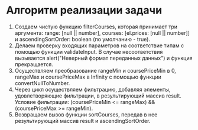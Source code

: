 # Алгоритм реализации задачи
1. Создаем чистую функцию filterCourses, которая принимает три аргумента:  range: [null || number], courses: [el.prices: [null || number]] и ascendingSortOrder: boolean (по умолчанию - true).
2. Делаем проверку входящих параметров на соответствие типам с помощью функции validateInput. В случае несоответствия вызывается alert("Неверный формат переданных данных") и функция прекращается.
3. Осуществляем преобразование rangeMin и coursePriceMin в 0, rangeMax и coursePriceMax в Infinity с помощью функции convertNullToNumber. 
4. Через цикл осуществляем фильтрацию, добавляя элементы, удовлетворяющие фильтрации, в результирующий массив result. Условие фильтрации: (coursePriceMin <= rangeMax) && (coursePriceMax >= rangeMin).
5. Возвращаем вызов функции sortCourses, передав в нее результирующий массив result и ascendingSortOrder.
